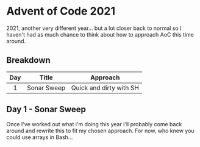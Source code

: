 # Advent of Code 2021

2021, another very different year... but a lot closer back to normal so I haven't had as much chance to think about how to approach AoC this time around.

## Breakdown
| Day | Title | Approach |
|:---:|-------|------------|
| 1 | Sonar Sweep | Quick and dirty with SH |

## Day 1 - Sonar Sweep

Once I've worked out what i'm doing this year i'll probably come back around and rewrite this to fit my chosen approach. For now, who knew you could use arrays in Bash...
